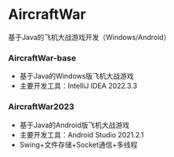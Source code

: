 # AircraftWar
基于Java的飞机大战游戏开发（Windows/Android）  
  
### AircraftWar-base  
* 基于Java的Windows版飞机大战游戏  
* 主要开发工具：IntelliJ IDEA 2022.3.3  
  
### AircraftWar2023  
* 基于Java的Android版飞机大战游戏  
* 主要开发工具：Android Studio 2021.2.1  
* Swing+文件存储+Socket通信+多线程  
